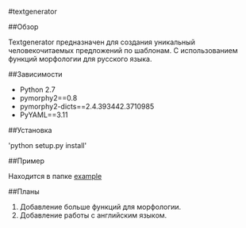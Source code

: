 #textgenerator

##Обзор

Textgenerator предназначен для создания уникальный человекочитаемых предложений по шаблонам. С использованием функций морфологии для русского языка.


##Зависимости

- Python 2.7
- pymorphy2==0.8
- pymorphy2-dicts==2.4.393442.3710985
- PyYAML==3.11


##Установка

'python setup.py install'


##Пример

Находится в папке [example](/example "example")

##Планы

1. Добавление больше функций для морфологии.
2. Добавление работы с английским языком.